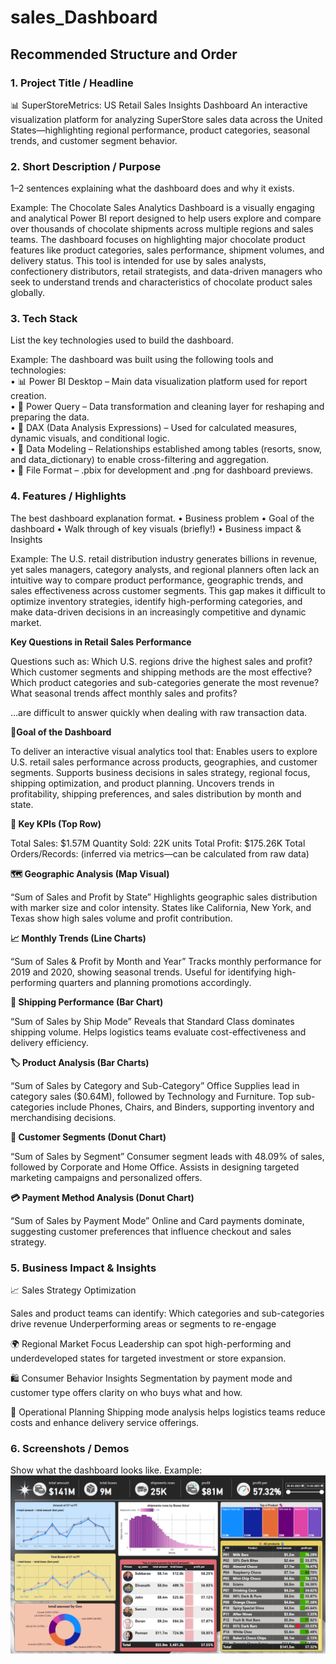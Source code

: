 # sales_Dashboard
## Recommended Structure and Order
### 1.	Project Title / Headline
📊 SuperStoreMetrics: US Retail Sales Insights Dashboard
An interactive visualization platform for analyzing SuperStore sales data across the United States—highlighting regional performance, product categories, seasonal trends, and customer segment behavior.

### 2.	Short Description / Purpose
1–2 sentences explaining what the dashboard does and why it exists.

Example: 
The Chocolate Sales Analytics Dashboard is a visually engaging and analytical Power BI report designed to help users explore and compare over thousands of chocolate shipments across multiple regions and sales teams. The dashboard focuses on highlighting major chocolate product features like product categories, sales performance, shipment volumes, and delivery status. This tool is intended for use by sales analysts, confectionery distributors, retail strategists, and data-driven managers who seek to understand trends and characteristics of chocolate product sales globally.

### 3.	Tech Stack
List the key technologies used to build the dashboard.

Example:
The dashboard was built using the following tools and technologies:<br>
•	📊 Power BI Desktop – Main data visualization platform used for report creation.<br>
•	📂 Power Query – Data transformation and cleaning layer for reshaping and preparing the data.<br>
•	🧠 DAX (Data Analysis Expressions) – Used for calculated measures, dynamic visuals, and conditional logic.<br>
•	📝 Data Modeling – Relationships established among tables (resorts, snow, and data_dictionary) to enable cross-filtering and aggregation.<br>
•	📁 File Format – .pbix for development and .png for dashboard previews.


### 4.	Features / Highlights
The best dashboard explanation format. 
•	Business problem
•	Goal of the dashboard
•	Walk through of key visuals (briefly!)
•	Business impact & Insights

Example:
The U.S. retail distribution industry generates billions in revenue, yet sales managers, category analysts, and regional planners often lack an intuitive way to compare product performance, geographic trends, and sales effectiveness across customer segments. This gap makes it difficult to optimize inventory strategies, identify high-performing categories, and make data-driven decisions in an increasingly competitive and dynamic market.


**Key Questions in Retail Sales Performance**

Questions such as:
Which U.S. regions drive the highest sales and profit?
Which customer segments and shipping methods are the most effective?
Which product categories and sub-categories generate the most revenue?
What seasonal trends affect monthly sales and profits?

…are difficult to answer quickly when dealing with raw transaction data.

**🎯Goal of the Dashboard**

To deliver an interactive visual analytics tool that:
Enables users to explore U.S. retail sales performance across products, geographies, and customer segments.
Supports business decisions in sales strategy, regional focus, shipping optimization, and product planning.
Uncovers trends in profitability, shipping preferences, and sales distribution by month and state.

**🔑 Key KPIs (Top Row)**

Total Sales: $1.57M
Quantity Sold: 22K units
Total Profit: $175.26K
Total Orders/Records: (inferred via metrics—can be calculated from raw data)

**🗺️ Geographic Analysis (Map Visual)**

“Sum of Sales and Profit by State”
Highlights geographic sales distribution with marker size and color intensity.
States like California, New York, and Texas show high sales volume and profit contribution.

**📈 Monthly Trends (Line Charts)**

“Sum of Sales & Profit by Month and Year”
Tracks monthly performance for 2019 and 2020, showing seasonal trends.
Useful for identifying high-performing quarters and planning promotions accordingly.

**🚚 Shipping Performance (Bar Chart)**

“Sum of Sales by Ship Mode”
Reveals that Standard Class dominates shipping volume.
Helps logistics teams evaluate cost-effectiveness and delivery efficiency.


**🏷️ Product Analysis (Bar Charts)**

“Sum of Sales by Category and Sub-Category”
Office Supplies lead in category sales ($0.64M), followed by Technology and Furniture.
Top sub-categories include Phones, Chairs, and Binders, supporting inventory and merchandising decisions.

**👥 Customer Segments (Donut Chart)**

“Sum of Sales by Segment”
Consumer segment leads with 48.09% of sales, followed by Corporate and Home Office.
Assists in designing targeted marketing campaigns and personalized offers.

**💳 Payment Method Analysis (Donut Chart)**

“Sum of Sales by Payment Mode”
Online and Card payments dominate, suggesting customer preferences that influence checkout and sales strategy.

### 5. Business Impact & Insights

📈 Sales Strategy Optimization

Sales and product teams can identify:
Which categories and sub-categories drive revenue
Underperforming areas or segments to re-engage

🌍 Regional Market Focus
Leadership can spot high-performing and underdeveloped states for targeted investment or store expansion.

🛍️ Consumer Behavior Insights
Segmentation by payment mode and customer type offers clarity on who buys what and how.

🚛 Operational Planning
Shipping mode analysis helps logistics teams reduce costs and enhance delivery service offerings.

### 6.	Screenshots / Demos
Show what the dashboard looks like.
Example: ![Dashboard Preview](https://github.com/GoondlaBalaji/Choclate_dashboard_BI/blob/main/Screenshot%202025-05-20%20123103.png)
